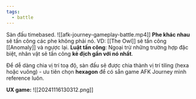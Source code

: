 ```yaml
---
tags:
  - battle
---
```

Sàn đấu timebased. 
![[afk-journey-gameplay-battle.mp4]]
**Phe khác nhau** sẽ tấn công các phe không phải nó. VD: [[The Owl]] sẽ tấn công [[Anomaly]] và ngược lại.
**Luật tấn công**: Ngoại trừ những trường hợp đặc biệt, nhân vật sẽ tấn công **kẻ địch gần với nó nhất**.

Để dễ dàng chia vị trí toạ độ, sàn đấu sẽ được chia thành vị trí tiling (hexa hoặc vuông) - ưu tiên chọn **hexagon** để có sẵn game AFK Journey mình reference luôn.

**UX game:**
![[20241116130312.png]]
